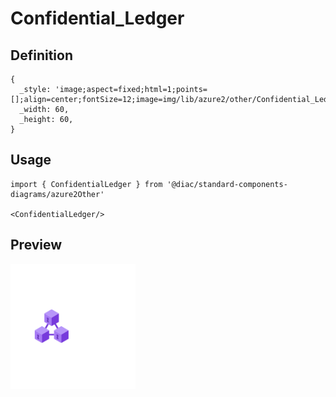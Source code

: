 # Confidential_Ledger

## Definition

```
{
  _style: 'image;aspect=fixed;html=1;points=[];align=center;fontSize=12;image=img/lib/azure2/other/Confidential_Ledger.svg;strokeColor=none;',
  _width: 60,
  _height: 60,
}
```

## Usage

```
import { ConfidentialLedger } from '@diac/standard-components-diagrams/azure2Other'

<ConfidentialLedger/>
```

## Preview

<img src="./confidential-ledger.png" width="200"/>

